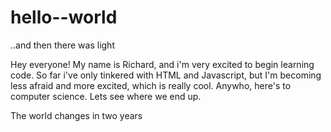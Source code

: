 # hello--world
..and then there was light




Hey everyone! My name is Richard, and i'm very excited to begin learning code. So far i've only tinkered with HTML and Javascript, but I'm becoming less afraid and more excited, which is really cool. Anywho, here's to computer science. Lets see where we end up.

The world changes in two years
